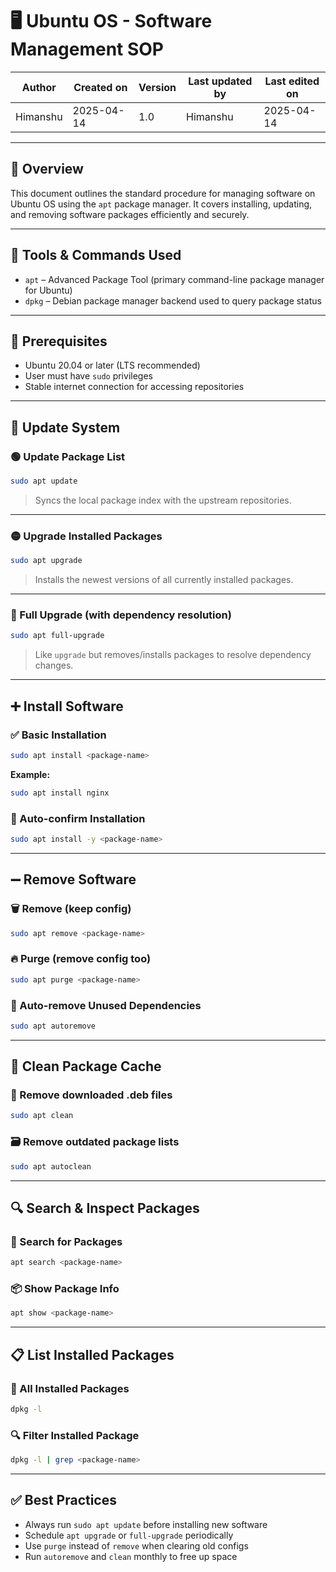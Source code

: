 # 🖥️ Ubuntu OS - Software Management SOP

| Author       | Created on | Version | Last updated by | Last edited on |
|--------------|------------|---------|------------------|----------------|
| Himanshu     | 2025-04-14 | 1.0     | Himanshu         | 2025-04-14     |

---

## 📌 Overview

This document outlines the standard procedure for managing software on Ubuntu OS using the `apt` package manager. It covers installing, updating, and removing software packages efficiently and securely.

---

## 🧰 Tools & Commands Used

- `apt` – Advanced Package Tool (primary command-line package manager for Ubuntu)
- `dpkg` – Debian package manager backend used to query package status

---

## 🔐 Prerequisites

- Ubuntu 20.04 or later (LTS recommended)
- User must have `sudo` privileges
- Stable internet connection for accessing repositories

---

## 🔄 Update System

### 🟢 Update Package List
```bash
sudo apt update
```
> Syncs the local package index with the upstream repositories.

---

### 🟡 Upgrade Installed Packages
```bash
sudo apt upgrade
```
> Installs the newest versions of all currently installed packages.

---

### 🔴 Full Upgrade (with dependency resolution)
```bash
sudo apt full-upgrade
```
> Like `upgrade` but removes/installs packages to resolve dependency changes.

---

## ➕ Install Software

### ✅ Basic Installation
```bash
sudo apt install <package-name>
```

**Example:**
```bash
sudo apt install nginx
```

### 🚀 Auto-confirm Installation
```bash
sudo apt install -y <package-name>
```

---

## ➖ Remove Software

### 🗑️ Remove (keep config)
```bash
sudo apt remove <package-name>
```

### 🔥 Purge (remove config too)
```bash
sudo apt purge <package-name>
```

### 🧹 Auto-remove Unused Dependencies
```bash
sudo apt autoremove
```

---

## 🧼 Clean Package Cache

### 🧽 Remove downloaded .deb files
```bash
sudo apt clean
```

### 🗃️ Remove outdated package lists
```bash
sudo apt autoclean
```

---

## 🔍 Search & Inspect Packages

### 🔎 Search for Packages
```bash
apt search <package-name>
```

### 📦 Show Package Info
```bash
apt show <package-name>
```

---

## 📋 List Installed Packages

### 📃 All Installed Packages
```bash
dpkg -l
```

### 🔍 Filter Installed Package
```bash
dpkg -l | grep <package-name>
```

---

## ✅ Best Practices

- Always run `sudo apt update` before installing new software
- Schedule `apt upgrade` or `full-upgrade` periodically
- Use `purge` instead of `remove` when clearing old configs
- Run `autoremove` and `clean` monthly to free up space
